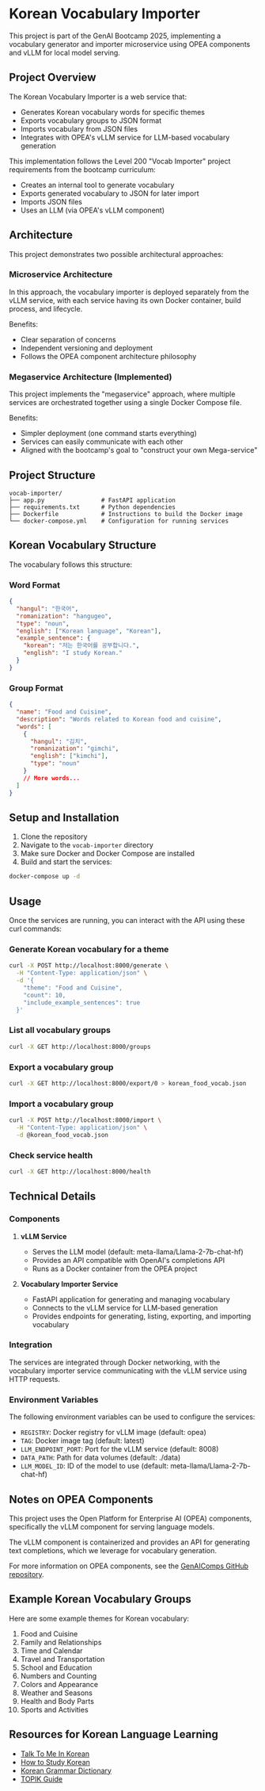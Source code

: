 # Korean Vocabulary Importer

This project is part of the GenAI Bootcamp 2025, implementing a vocabulary generator and importer microservice using OPEA components and vLLM for local model serving.

## Project Overview

The Korean Vocabulary Importer is a web service that:

- Generates Korean vocabulary words for specific themes
- Exports vocabulary groups to JSON format
- Imports vocabulary from JSON files
- Integrates with OPEA's vLLM service for LLM-based vocabulary generation

This implementation follows the Level 200 "Vocab Importer" project requirements from the bootcamp curriculum:

- Creates an internal tool to generate vocabulary
- Exports generated vocabulary to JSON for later import
- Imports JSON files
- Uses an LLM (via OPEA's vLLM component)

## Architecture

This project demonstrates two possible architectural approaches:

### Microservice Architecture

In this approach, the vocabulary importer is deployed separately from the vLLM service, with each service having its own Docker container, build process, and lifecycle.

Benefits:

- Clear separation of concerns
- Independent versioning and deployment
- Follows the OPEA component architecture philosophy

### Megaservice Architecture (Implemented)

This project implements the "megaservice" approach, where multiple services are orchestrated together using a single Docker Compose file.

Benefits:

- Simpler deployment (one command starts everything)
- Services can easily communicate with each other
- Aligned with the bootcamp's goal to "construct your own Mega-service"

## Project Structure

```text
vocab-importer/
├── app.py                # FastAPI application
├── requirements.txt      # Python dependencies
├── Dockerfile            # Instructions to build the Docker image
└── docker-compose.yml    # Configuration for running services
```

## Korean Vocabulary Structure

The vocabulary follows this structure:

### Word Format

```json
{
  "hangul": "한국어",
  "romanization": "hangugeo",
  "type": "noun",
  "english": ["Korean language", "Korean"],
  "example_sentence": {
    "korean": "저는 한국어를 공부합니다.",
    "english": "I study Korean."
  }
}
```

### Group Format

```json
{
  "name": "Food and Cuisine",
  "description": "Words related to Korean food and cuisine",
  "words": [
    {
      "hangul": "김치",
      "romanization": "gimchi",
      "english": ["kimchi"],
      "type": "noun"
    }
    // More words...
  ]
}
```

## Setup and Installation

1. Clone the repository
2. Navigate to the `vocab-importer` directory
3. Make sure Docker and Docker Compose are installed
4. Build and start the services:

```bash
docker-compose up -d
```

## Usage

Once the services are running, you can interact with the API using these curl commands:

### Generate Korean vocabulary for a theme

```bash
curl -X POST http://localhost:8000/generate \
  -H "Content-Type: application/json" \
  -d '{
    "theme": "Food and Cuisine",
    "count": 10,
    "include_example_sentences": true
  }'
```

### List all vocabulary groups

```bash
curl -X GET http://localhost:8000/groups
```

### Export a vocabulary group

```bash
curl -X GET http://localhost:8000/export/0 > korean_food_vocab.json
```

### Import a vocabulary group

```bash
curl -X POST http://localhost:8000/import \
  -H "Content-Type: application/json" \
  -d @korean_food_vocab.json
```

### Check service health

```bash
curl -X GET http://localhost:8000/health
```

## Technical Details

### Components

1. **vLLM Service**

   - Serves the LLM model (default: meta-llama/Llama-2-7b-chat-hf)
   - Provides an API compatible with OpenAI's completions API
   - Runs as a Docker container from the OPEA project

2. **Vocabulary Importer Service**
   - FastAPI application for generating and managing vocabulary
   - Connects to the vLLM service for LLM-based generation
   - Provides endpoints for generating, listing, exporting, and importing vocabulary

### Integration

The services are integrated through Docker networking, with the vocabulary importer service communicating with the vLLM service using HTTP requests.

### Environment Variables

The following environment variables can be used to configure the services:

- `REGISTRY`: Docker registry for vLLM image (default: opea)
- `TAG`: Docker image tag (default: latest)
- `LLM_ENDPOINT_PORT`: Port for the vLLM service (default: 8008)
- `DATA_PATH`: Path for data volumes (default: ./data)
- `LLM_MODEL_ID`: ID of the model to use (default: meta-llama/Llama-2-7b-chat-hf)

## Notes on OPEA Components

This project uses the Open Platform for Enterprise AI (OPEA) components, specifically the vLLM component for serving language models.

The vLLM component is containerized and provides an API for generating text completions, which we leverage for vocabulary generation.

For more information on OPEA components, see the [GenAIComps GitHub repository](https://github.com/opea-project/GenAIComps).

## Example Korean Vocabulary Groups

Here are some example themes for Korean vocabulary:

1. Food and Cuisine
2. Family and Relationships
3. Time and Calendar
4. Travel and Transportation
5. School and Education
6. Numbers and Counting
7. Colors and Appearance
8. Weather and Seasons
9. Health and Body Parts
10. Sports and Activities

## Resources for Korean Language Learning

- [Talk To Me In Korean](https://talktomeinkorean.com/)
- [How to Study Korean](https://www.howtostudykorean.com/)
- [Korean Grammar Dictionary](https://www.koreangrammatopics.com/)
- [TOPIK Guide](https://www.topikguide.com/)
